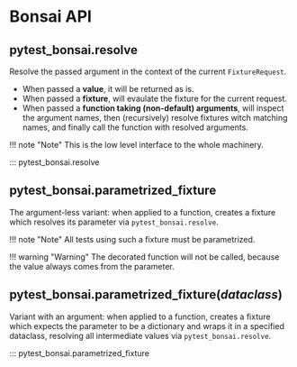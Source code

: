 
# Bonsai API

## pytest_bonsai.resolve

Resolve the passed argument in the context of the current `FixtureRequest`.

 * When passed a **value**, it will be returned as is.
 * When passed a **fixture**, will evaulate the fixture for the current request.
 * When passed a **function taking (non-default) arguments**, will inspect
   the argument names, then (recursively) resolve fixtures witch matching names,
   and finally call the function with resolved arguments.

!!! note "Note"
    This is the low level interface to the whole machinery.

::: pytest_bonsai.resolve


## pytest_bonsai.parametrized_fixture

The argument-less variant: when applied to a function, creates a fixture which
resolves its parameter via `pytest_bonsai.resolve`.

!!! note "Note"
    All tests using such a fixture must be parametrized.

!!! warning "Warning"
    The decorated function will not be called, because the value
    always comes from the parameter.


## pytest_bonsai.parametrized_fixture(_dataclass_)

Variant with an argument: when applied to a function, creates a fixture which
expects the parameter to be a dictionary and wraps it in a specified dataclass,
resolving all intermediate values via `pytest_bonsai.resolve`.

::: pytest_bonsai.parametrized_fixture
